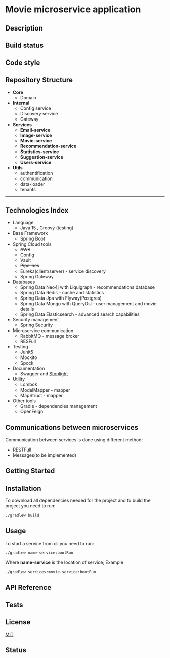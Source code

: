 # **Movie microservice application**

## Description

## Build status

## Code style

## Repository Structure

- **Core**
    - Domain
- **Internal**
    - Config service
    - Discovery service
    - Gateway
- **Services**
    - **Email-service**
    - **Image-service**
    - **Movie-service**
    - **Recommendation-service**
    - **Statistics-service**
    - **Suggestion-service**
    - **Users-service**
- **Utils**
    - authentification
    - communication
    - data-loader
    - tenants

---

## Technologies Index

* Language
    * Java 15 , Groovy (testing)
* Base Framework
    - Spring Boot
* Spring Cloud tools
    - ~~AWS~~
    - Config
    - Vault
    - ~~Pipelines~~
    - Eureka(client/server) - service discovery
    - Spring Gateway
* Databases
    - Spring Data Neo4j with Liquigraph - recommendations database
    - Spring Data Redis - cache and statistics
    - Spring Data Jpa with Flyway(Postgres)
    - Spring Data Mongo with QueryDsl - user management and movie details
    - Spring Data Elasticsearch - advanced search capabilities
* Security management
    - Spring Security
* Microservice communication
    - RabbitMQ - message broker
    - RESFull
* Testing
    - Junit5
    - Mockito
    - Spock
* Documentation
    - Swagger and [Stoplight](https://stoplight.io/)
* Utility
    - Lombok
    - ModelMapper - mapper
    - MapStruct - mapper
* Other tools
    - Gradle - dependencies management
    - OpenFeign

## Communications between microservices

Communication between services is done using different method:

- RESTFull
- Messages(to be implemented)

## **Getting Started**

## Installation

To download all dependencies needed for the project and to build the project you need to run:

```bash
./gradlew build
```

## Usage

To start a service from cli you need to run:

```bash
./gradlew name-service:bootRun
```

Where **name-service** is the location of service; Example

```bash
./gradlew sercices:movie-service:bootRun
```

## API Reference

## Tests

## License

[MIT](https://choosealicense.com/licenses/mit/)

## Status
